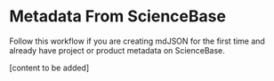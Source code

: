 # Metadata From ScienceBase

Follow this workflow if you are creating mdJSON for the first time and already have project or product metadata on ScienceBase.

\[content to be added\]

